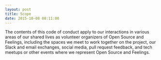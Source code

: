 ```yaml
---
layout: post
title: Scope
date: 2015-10-08 00:11:00
---
```


The contents of this code of conduct apply to our interactions in various areas of our shared lives as volunteer organizers of Open Source and Feelings, including the spaces we meet to work together on the project, our Slack and email exchanges, social media, pull request feedback, and tech meetups or other events where we represent Open Source and Feelings. 
